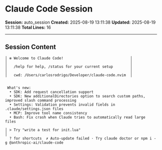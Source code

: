 # Claude Code Session

**Session:** auto_session
**Created:** 2025-08-19 13:11:38
**Updated:** 2025-08-19 13:11:38
**Total Lines:** 16

---

## Session Content

```terminal
│ ✻ Welcome to Claude Code!                               │
│                                                         │
│   /help for help, /status for your current setup        │
│                                                         │
│   cwd: /Users/carlosrodrigo/Developer/claude-code.nvim  │


 What's new:
  • SDK: Add request cancellation support
  • SDK: New additionalDirectories option to search custom paths, improved slash command processing
  • Settings: Validation prevents invalid fields in .claude/settings.json files
  • MCP: Improve tool name consistency
  • Bash: Fix crash when Claude tries to automatically read large files

│ > Try "write a test for init.lua"                                                               │
  ? for shortcuts  ✗ Auto-update failed · Try claude doctor or npm i -g @anthropic-ai/claude-code
```
